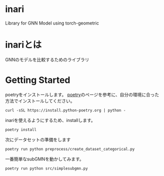inari
======
Library for GNN Model using torch-geometric

inariとは
==========

GNNのモデルを比較するためのライブラリ

Getting Started
===============

poetryをインストールします。
[poetry](https://python-poetry.org/docs/)のページを参考に、自分の環境に合った方法でインストールしてください。

```
curl -sSL https://install.python-poetry.org | python -
```

inariを使えるようにするため、installします。

```
poetry install
```

次にデータセットの準備をします

```
poetry run python preprocess/create_dataset_categorical.py
```

一番簡単なsubGMNを動かしてみます。

```
poetry run python src/simplesubgmn.py
```
